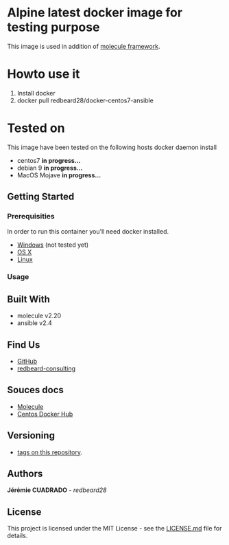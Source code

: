 # Alpine latest docker image for testing purpose


This image is used in addition of [molecule framework](https://molecule.readthedocs.io/en/stable/). 

# Howto use it
 1. Install docker
 2. docker pull redbeard28/docker-centos7-ansible



# Tested on
This image have been tested on the following hosts docker daemon install
  - centos7 **in progress...**
  - debian 9 **in progress...**
  - MacOS Mojave **in progress...**

## Getting Started

### Prerequisities


In order to run this container you'll need docker installed.

* [Windows](https://docs.docker.com/windows/started) (not tested yet)
* [OS X](https://docs.docker.com/mac/started/)
* [Linux](https://docs.docker.com/linux/started/)

### Usage

## Built With

* molecule v2.20
* ansible v2.4

## Find Us

* [GitHub](https://github.com/redbeard28/docker-alpine-openrc.git)
* [redbeard-consulting](https://redbeard-consulting.fr)

## Souces docs

 * [Molecule](https://molecule.readthedocs.io/en/stable/configuration.html)
 * [Centos Docker Hub](https://hub.docker.com)
 
## Versioning

 * [tags on this repository](https://github.com/redbeard28/docker-alpine-openrc/tags). 

## Authors

**Jérémie CUADRADO** - *redbeard28*


## License

This project is licensed under the MIT License - see the [LICENSE.md](LICENSE.md) file for details.
